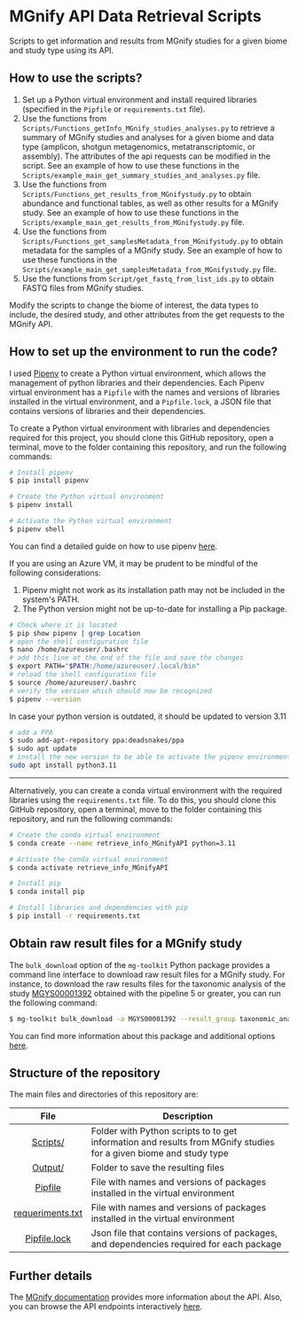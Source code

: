 # MGnify API Data Retrieval Scripts
Scripts to get information and results from MGnify studies for a given biome and study type using its API.

## **How to use the scripts?**
1. Set up a Python virtual environment and install required libraries (specified in the `Pipfile` or `requirements.txt` file).
2. Use the functions from `Scripts/Functions_getInfo_MGnify_studies_analyses.py` to retrieve a summary of MGnify studies and analyses for a given biome and data type (amplicon, shotgun metagenomics, metatranscriptomic, or assembly). The attributes of the api requests can be modified in the script. See an example of how to use these functions in the `Scripts/example_main_get_summary_studies_and_analyses.py` file.
3. Use the functions from `Scripts/Functions_get_results_from_MGnifystudy.py` to obtain abundance and functional tables, as well as other results for a MGnify study. See an example of how to use these functions in the `Scripts/example_main_get_results_from_MGnifystudy.py` file.
4. Use the functions from `Scripts/Functions_get_samplesMetadata_from_MGnifystudy.py` to obtain metadata for the samples of a MGnify study. See an example of how to use these functions in the `Scripts/example_main_get_samplesMetadata_from_MGnifystudy.py` file.
5. Use the functions from `Script/get_fastq_from_list_ids.py` to obtain FASTQ files from MGnify studies.

Modify the scripts to change the biome of interest, the data types to include, the desired study, and other attributes from the get requests to the MGnify API.

## **How to set up the environment to run the code?**
I used [Pipenv](https://pipenv.pypa.io/en/latest/) to create a Python virtual environment, which allows the management of python libraries and their dependencies. Each Pipenv virtual environment has a `Pipfile` with the names and versions of libraries installed in the virtual environment, and a `Pipfile.lock`, a JSON file that contains versions of libraries and their dependencies.

To create a Python virtual environment with libraries and dependencies required for this project, you should clone this GitHub repository, open a terminal, move to the folder containing this repository, and run the following commands:

```bash
# Install pipenv
$ pip install pipenv

# Create the Python virtual environment 
$ pipenv install

# Activate the Python virtual environment 
$ pipenv shell
```

You can find a detailed guide on how to use pipenv [here](https://realpython.com/pipenv-guide/).

If you are using an Azure VM, it may be prudent to be mindful of the following considerations:
1. Pipenv might not work as its installation path may not be included in the system's PATH.
2. The Python version might not be up-to-date for installing a Pip package.

```bash
# Check where it is located
$ pip show pipenv | grep Location
# open the shell configuration file
$ nano /home/azureuser/.bashrc
# add this line at the end of the file and save the changes
$ export PATH="$PATH:/home/azureuser/.local/bin"
# reload the shell configuration file
$ source /home/azureuser/.bashrc
# verify the version which should now be recognized
$ pipenv --version
```
In case your python version is outdated, it should be updated to version 3.11

```bash
# add a PPA  
$ sudo add-apt-repository ppa:deadsnakes/ppa
$ sudo apt update
# install the new version to be able to activate the pipenv environment
sudo apt install python3.11
```  

---

Alternatively, you can create a conda virtual environment with the required libraries using the `requirements.txt` file. To do this, you should clone this GitHub repository, open a terminal, move to the folder containing this repository, and run the following commands:

```bash
# Create the conda virtual environment
$ conda create --name retrieve_info_MGnifyAPI python=3.11

# Activate the conda virtual environment
$ conda activate retrieve_info_MGnifyAPI

# Install pip
$ conda install pip

# Install libraries and dependencies with pip 
$ pip install -r requirements.txt
```

## **Obtain raw result files for a MGnify study**
The `bulk_download` option of the `mg-toolkit` Python package provides a command line interface to download raw result files for a MGnify study. For instance, to download the raw results files for the taxonomic analysis of the study [MGYS00001392](https://www.ebi.ac.uk/metagenomics/studies/MGYS00001392) obtained with the pipeline 5 or greater, you can run the following command:

```bash
$ mg-toolkit bulk_download -a MGYS00001392 --result_group taxonomic_analysis_unite -o Output/
```

You can find more information about this package and additional options [here](https://pypi.org/project/mg-toolkit/). 

## **Structure of the repository**
The main files and directories of this repository are:

|File|Description|
|:-:|---|
|[Scripts/](Scripts/)|Folder with Python scripts to to get information and results from MGnify studies for a given biome and study type|
|[Output/](Results/)|Folder to save the resulting files|
|[Pipfile](Pipfile)|File with names and versions of packages installed in the virtual environment|
|[requeriments.txt](requeriments.txt)|File with names and versions of packages installed in the virtual environment|
|[Pipfile.lock](Pipfile.lock)|Json file that contains versions of packages, and dependencies required for each package|

## **Further details**
The [MGnify documentation](https://docs.mgnify.org/src/docs/api.html) provides more information about the API. Also, you can browse the API endpoints interactively [here](https://www.ebi.ac.uk/metagenomics/api/latest/).

